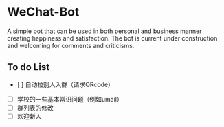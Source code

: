 # WeChat-Bot
A simple bot that can be used in both personal and business manner creating happiness and satisfaction. 
The bot is current under construction and welcoming for comments and criticisms. 

## To do List

- [ ] 自动拉别人入群（请求QRcode）
- [ ] 学校的一些基本常识问题（例如umail）
- [ ] 群列表的修改
- [ ] 欢迎新人
